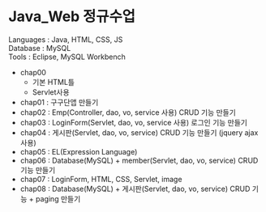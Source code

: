 # Java_Web 정규수업

Languages : Java, HTML, CSS, JS    
Database : MySQL   
Tools : Eclipse, MySQL Workbench

* chap00   
  * 기본 HTML틀   
  * Servlet사용
* chap01 : 구구단앱 만들기   
* chap02 : Emp(Controller, dao, vo, service 사용) CRUD 기능 만들기   
* chap03 : LoginForm(Servlet, dao, vo, service 사용) 로그인 기능 만들기   
* chap04 : 게시판(Servlet, dao, vo, service) CRUD 기능 만들기 (jquery ajax사용)   
* chap05 : EL(Expression Language)   
* chap06 : Database(MySQL) + member(Servlet, dao, vo, service) CRUD 기능 만들기   
* chap07 : LoginForm, HTML, CSS, Servlet, image   
* chap08 : Database(MySQL) + 게시판(Servlet, dao, vo, service) CRUD 기능 + paging 만들기    
